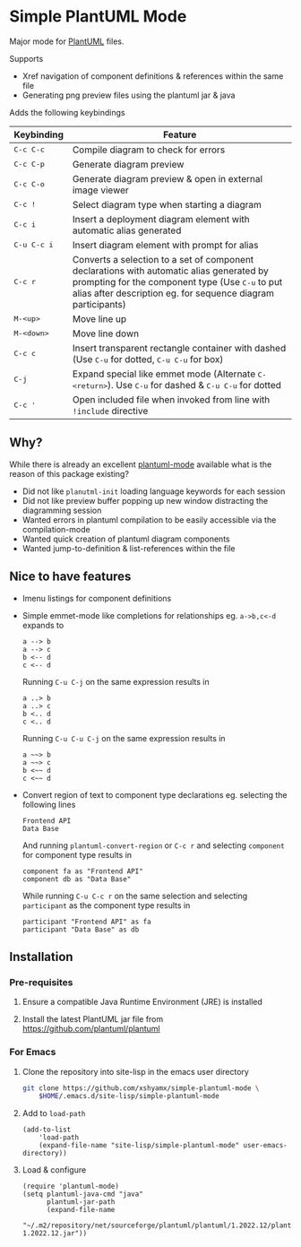 # Simple PlantUML Mode #

Major mode for [PlantUML](https://plantuml.com/) files.

Supports

- Xref navigation of component definitions & references within the same file
- Generating png preview files using the plantuml jar & java

Adds the following keybindings

| Keybinding | Feature |
|------------|---------|
| <kbd>C-c C-c</kbd>        | Compile diagram to check for errors |
| <kbd>C-c C-p</kbd>        | Generate diagram preview |
| <kbd>C-c C-o</kbd>        | Generate diagram preview & open in external image viewer |
| <kbd>C-c !</kbd>          | Select diagram type when starting a diagram |
| <kbd>C-c i</kbd>          | Insert a deployment diagram element with automatic alias generated |
| <kbd>C-u C-c i</kbd>      | Insert diagram element with prompt for alias |
| <kbd>C-c r</kbd>          | Converts a selection to a set of component declarations with automatic alias generated by prompting for the component type (Use <kbd>C-u</kbd> to put alias after description eg. for sequence diagram participants) |
| <kbd>M-&lt;up&gt;</kbd>   | Move line up |
| <kbd>M-&lt;down&gt;</kbd> | Move line down |
| <kbd>C-c c</kbd>          | Insert transparent rectangle container with dashed (Use <kbd>C-u</kbd> for dotted, <kbd>C-u C-u</kbd> for box) |
| <kbd>C-j</kbd>            | Expand special like emmet mode (Alternate <kbd>C-&lt;return&gt;</kbd>). Use <kbd>C-u</kbd> for dashed & <kbd>C-u C-u</kbd> for dotted |
| <kbd>C-c '</kbd>          | Open included file when invoked from line with `!include` directive |



## Why? ##

While there is already an excellent [plantuml-mode](https://github.com/skuro/plantuml-mode/) available what is the reason of this package existing?

- Did not like `planutml-init` loading language keywords for each session
- Did not like preview buffer popping up new window distracting the diagramming session
- Wanted errors in plantuml compilation to be easily accessible via the compilation-mode
- Wanted quick creation of plantuml diagram components
- Wanted jump-to-definition & list-references within the file

## Nice to have features ##

- Imenu listings for component definitions
- Simple emmet-mode like completions for relationships eg. `a->b,c<-d`
  expands to

  ```
  a --> b
  a --> c
  b <-- d
  c <-- d
  ```

  Running `C-u C-j` on the same expression results in

  ```
  a ..> b
  a ..> c
  b <.. d
  c <.. d
  ```
  Running `C-u C-u C-j` on the same expression results in

  ```
  a ~~> b
  a ~~> c
  b <~~ d
  c <~~ d
  ```

- Convert region of text to component type declarations eg. selecting the following lines

  ```
  Frontend API
  Data Base
  ```
  And running `plantuml-convert-region` or `C-c r` and selecting `component` for component type results in

  ```
  component fa as "Frontend API"
  component db as "Data Base"
  ```
  While running `C-u C-c r` on the same selection and selecting `participant` as the component type results in

  ```
  participant "Frontend API" as fa
  participant "Data Base" as db
  ```

## Installation ##

### Pre-requisites ###

1. Ensure a compatible Java Runtime Environment (JRE) is installed

2. Install the latest PlantUML jar file from https://github.com/plantuml/plantuml

### For Emacs ###

1. Clone the repository into site-lisp in the emacs user directory

	``` sh
	git clone https://github.com/xshyamx/simple-plantuml-mode \
	    $HOME/.emacs.d/site-lisp/simple-plantuml-mode
	```

2. Add to `load-path`

    ```emacs-lisp
    (add-to-list
    	'load-path
    	(expand-file-name "site-lisp/simple-plantuml-mode" user-emacs-directory))
    ```

3. Load & configure

	```emacs-lisp
	(require 'plantuml-mode)
	(setq plantuml-java-cmd "java"
		  plantuml-jar-path
		  (expand-file-name
		   "~/.m2/repository/net/sourceforge/plantuml/plantuml/1.2022.12/plantuml-1.2022.12.jar"))
	```
